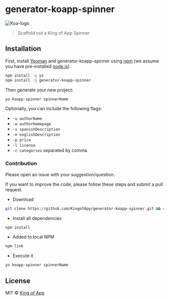 # generator-koapp-spinner

![Koa-logo](https://s3-eu-west-1.amazonaws.com/images.kingofapp.com/logo/logo%2Bking%403x.png)

> Scaffold out a King of App Spinner

## Installation

First, install [Yeoman](http://yeoman.io) and generator-koapp-spinner using [npm](https://www.npmjs.com/) (we assume you have pre-installed [node.js](https://nodejs.org/)).

```bash
npm install -g yo
npm install -g generator-koapp-spinner
```

Then generate your new project:

```bash
yo koapp-spinner spinnerName
```

Optionally, you can include the following flags:

* `-u authorName`
* `-w authorHomepage`
* `-s spanishDescription`
* `-e englishDescription`
* `-p price`
* `-l license`
* `-c categories` separated by comma

### Contribution

Please open an issue with your suggestion/question.

If you want to improve the code, please follow these steps and submit a pull request.

- Download
```bash
git clone https://github.com/KingofApp/generator-koapp-spinner.git && cd generator-koapp-spinner
```

- Install all dependencies
```bash
npm install
```

- Added to local NPM
```bash
npm link
```

- Execute it
```bash
yo koapp-spinner spinnerName
```

## License

MIT © [King of App](https://github.com/KingofApp)
